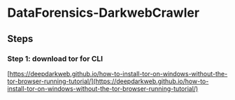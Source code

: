 # DataForensics-DarkwebCrawler

## Steps
### Step 1: download tor for CLI
[https://deepdarkweb.github.io/how-to-install-tor-on-windows-without-the-tor-browser-running-tutorial/](https://deepdarkweb.github.io/how-to-install-tor-on-windows-without-the-tor-browser-running-tutorial/)